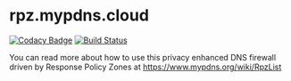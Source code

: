 # rpz.mypdns.cloud
[![Codacy Badge](https://api.codacy.com/project/badge/Grade/d94d8d70ef3d4a329b4b562ddeb9b05d)](https://app.codacy.com/gh/dns-test/adult.mypdns.cloud?utm_source=github.com&utm_medium=referral&utm_content=dns-test/rpz.mypdns.cloud&utm_campaign=Badge_Grade_Dashboard)
[![Build Status](https://travis-ci.com/dns-test/rpz.mypdns.cloud.svg?branch=master)](https://travis-ci.com/dns-test/adult.mypdns.cloud)

You can read more about how to use this privacy enhanced
DNS firewall driven by Response Policy Zones at
<https://www.mypdns.org/wiki/RpzList>
